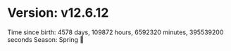 # Version: v12.6.12
Time since birth: 4578 days, 109872 hours, 6592320 minutes, 395539200 seconds
Season: Spring 🌸
